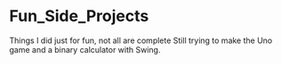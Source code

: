 # Fun_Side_Projects
Things I did just for fun, not all are complete
Still trying to make the Uno game and a binary calculator with Swing.
